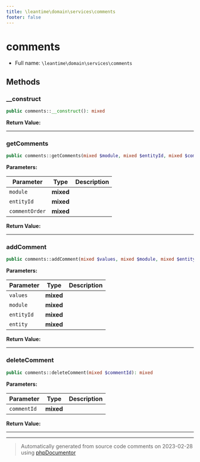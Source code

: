 ```yaml
---
title: \leantime\domain\services\comments
footer: false
---
```


# comments





* Full name: `\leantime\domain\services\comments`



## Methods

### __construct



```php
public comments::__construct(): mixed
```









**Return Value:**





---
### getComments



```php
public comments::getComments(mixed $module, mixed $entityId, mixed $commentOrder): mixed
```








**Parameters:**

| Parameter | Type | Description |
|-----------|------|-------------|
| `module` | **mixed** |  |
| `entityId` | **mixed** |  |
| `commentOrder` | **mixed** |  |


**Return Value:**





---
### addComment



```php
public comments::addComment(mixed $values, mixed $module, mixed $entityId, mixed $entity): mixed
```








**Parameters:**

| Parameter | Type | Description |
|-----------|------|-------------|
| `values` | **mixed** |  |
| `module` | **mixed** |  |
| `entityId` | **mixed** |  |
| `entity` | **mixed** |  |


**Return Value:**





---
### deleteComment



```php
public comments::deleteComment(mixed $commentId): mixed
```








**Parameters:**

| Parameter | Type | Description |
|-----------|------|-------------|
| `commentId` | **mixed** |  |


**Return Value:**





---


---
> Automatically generated from source code comments on 2023-02-28 using [phpDocumentor](http://www.phpdoc.org/)
